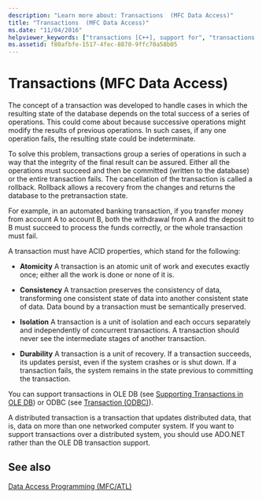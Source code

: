 ```yaml
---
description: "Learn more about: Transactions  (MFC Data Access)"
title: "Transactions  (MFC Data Access)"
ms.date: "11/04/2016"
helpviewer_keywords: ["transactions [C++], support for", "transactions [C++]", "databases [C++], transactions"]
ms.assetid: f80afbfe-1517-4fec-8870-9ffc70a58b05
---
```

# Transactions  (MFC Data Access)

The concept of a transaction was developed to handle cases in which the resulting state of the database depends on the total success of a series of operations. This could come about because successive operations might modify the results of previous operations. In such cases, if any one operation fails, the resulting state could be indeterminate.

To solve this problem, transactions group a series of operations in such a way that the integrity of the final result can be assured. Either all the operations must succeed and then be committed (written to the database) or the entire transaction fails. The cancellation of the transaction is called a rollback. Rollback allows a recovery from the changes and returns the database to the pretransaction state.

For example, in an automated banking transaction, if you transfer money from account A to account B, both the withdrawal from A and the deposit to B must succeed to process the funds correctly, or the whole transaction must fail.

A transaction must have ACID properties, which stand for the following:

- **Atomicity** A transaction is an atomic unit of work and executes exactly once; either all the work is done or none of it is.

- **Consistency** A transaction preserves the consistency of data, transforming one consistent state of data into another consistent state of data. Data bound by a transaction must be semantically preserved.

- **Isolation** A transaction is a unit of isolation and each occurs separately and independently of concurrent transactions. A transaction should never see the intermediate stages of another transaction.

- **Durability** A transaction is a unit of recovery. If a transaction succeeds, its updates persist, even if the system crashes or is shut down. If a transaction fails, the system remains in the state previous to committing the transaction.

You can support transactions in OLE DB (see [Supporting Transactions in OLE DB](../data/oledb/supporting-transactions-in-ole-db.md)) or ODBC (see [Transaction (ODBC)](../data/odbc/transaction-odbc.md)).

A distributed transaction is a transaction that updates distributed data, that is, data on more than one networked computer system. If you want to support transactions over a distributed system, you should use ADO.NET rather than the OLE DB transaction support.

## See also

[Data Access Programming (MFC/ATL)](../data/data-access-programming-mfc-atl.md)
